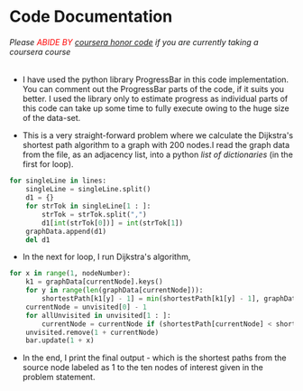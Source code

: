 # Code Documentation

###### Please <span style="color:red"> _ABIDE BY_ </span> [coursera honor code](https://learner.coursera.help/hc/en-us/articles/209818863-Coursera-Honor-Code "coursera honor code") if you are currently taking a coursera course

* I have used the python library ProgressBar in this code implementation. You can comment out the ProgressBar parts of the code, if it suits you better. I used the library only to estimate progress as individual parts of this code can take up some time to fully execute owing to the huge size of the data-set.

* This is a very straight-forward problem where we calculate the Dijkstra's shortest path algorithm to a graph with 200 nodes.I read the graph data from the file, as an adjacency list, into a python _list of dictionaries_ (in the first for loop).
```python
for singleLine in lines:
	singleLine = singleLine.split()
	d1 = {}
	for strTok in singleLine[1 : ]:
		strTok = strTok.split(",")
		d1[int(strTok[0])] = int(strTok[1])
	graphData.append(d1)
	del d1
``` 

* In the next for loop, I run Dijkstra's algorithm,
```python
for x in range(1, nodeNumber):
	k1 = graphData[currentNode].keys()
	for y in range(len(graphData[currentNode])):
		shortestPath[k1[y] - 1] = min(shortestPath[k1[y] - 1], graphData[currentNode][k1[y]] + shortestPath[currentNode])
	currentNode = unvisited[0] - 1
	for allUnvisited in unvisited[1 : ]:
		currentNode = currentNode if (shortestPath[currentNode] < shortestPath[allUnvisited - 1]) else allUnvisited - 1
	unvisited.remove(1 + currentNode)
	bar.update(1 + x)
```

* In the end, I print the final output - which is the shortest paths from the source node labeled as 1 to the ten nodes of interest given in the problem statement.
